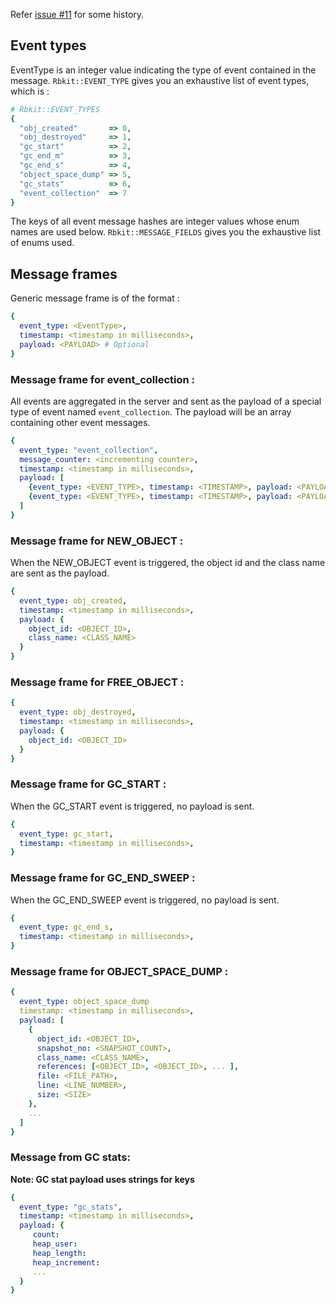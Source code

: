 Refer [issue #11](https://github.com/code-mancers/rbkit/issues/11) for some history.

## Event types

EventType is an integer value indicating the type of event
contained in the message. `Rbkit::EVENT_TYPE`
gives you an exhaustive list of event types, which is :

```ruby
# Rbkit::EVENT_TYPES
{
  "obj_created"       => 0,
  "obj_destroyed"     => 1,
  "gc_start"          => 2,
  "gc_end_m"          => 3,
  "gc_end_s"          => 4,
  "object_space_dump" => 5,
  "gc_stats"          => 6,
  "event_collection"  => 7
}
```

The keys of all event message hashes are integer values whose enum names
are used below. `Rbkit::MESSAGE_FIELDS` gives you the exhaustive list of
enums used.

## Message frames

Generic message frame is of the format :

```yaml
{
  event_type: <EventType>,
  timestamp: <timestamp in milliseconds>,
  payload: <PAYLOAD> # Optional
}
```

### Message frame for event_collection :

All events are aggregated in the server and sent as the payload of a special
type of event named `event_collection`. The payload will be an array containing
other event messages.

```yaml
{
  event_type: "event_collection",
  message_counter: <incrementing counter>,
  timestamp: <timestamp in milliseconds>,
  payload: [
    {event_type: <EVENT_TYPE>, timestamp: <TIMESTAMP>, payload: <PAYLOAD>},
    {event_type: <EVENT_TYPE>, timestamp: <TIMESTAMP>, payload: <PAYLOAD>}
  ]
}
```

### Message frame for NEW_OBJECT :

When the NEW_OBJECT event is triggered, the object id and the class name
are sent as the payload.

```yaml
{
  event_type: obj_created,
  timestamp: <timestamp in milliseconds>,
  payload: {
    object_id: <OBJECT_ID>,
    class_name: <CLASS_NAME>
  }
}
```

### Message frame for FREE_OBJECT :

```yaml
{
  event_type: obj_destroyed,
  timestamp: <timestamp in milliseconds>,
  payload: {
    object_id: <OBJECT_ID>
  }
}
```

### Message frame for GC_START :

When the GC_START event is triggered, no payload is sent.

```yaml
{
  event_type: gc_start,
  timestamp: <timestamp in milliseconds>,
}
```

### Message frame for GC_END_SWEEP :

When the GC_END_SWEEP event is triggered, no payload is sent.

```yaml
{
  event_type: gc_end_s,
  timestamp: <timestamp in milliseconds>,
}
```

### Message frame for OBJECT_SPACE_DUMP :

```yaml
{
  event_type: object_space_dump
  timestamp: <timestamp in milliseconds>,
  payload: [
    {
      object_id: <OBJECT_ID>,
      snapshot_no: <SNAPSHOT_COUNT>,
      class_name: <CLASS_NAME>,
      references: [<OBJECT_ID>, <OBJECT_ID>, ... ],
      file: <FILE_PATH>,
      line: <LINE_NUMBER>,
      size: <SIZE>
    },
    ...
  ]
}
```

### Message from GC stats:
**Note: GC stat payload uses strings for keys**

```yaml
{
  event_type: "gc_stats",
  timestamp: <timestamp in milliseconds>,
  payload: {
     count:
     heap_user:
     heap_length:
     heap_increment:
     ...
  }
}
```
